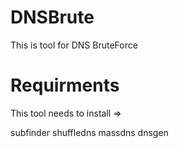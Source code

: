 # DNSBrute
This is tool for DNS BruteForce

# Requirments
This tool needs to install =>

subfinder
shuffledns
massdns
dnsgen
